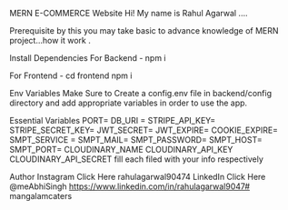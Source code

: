 MERN E-COMMERCE Website
Hi! My name is Rahul Agarwal ....

Prerequisite
by this you may take basic to advance knowledge of MERN project...how it work .

Install Dependencies
For Backend - npm i

For Frontend - cd frontend  npm i

Env Variables
Make Sure to Create a config.env file in backend/config directory and add appropriate variables in order to use the app.

Essential Variables PORT= DB_URI = STRIPE_API_KEY= STRIPE_SECRET_KEY= JWT_SECRET= JWT_EXPIRE= COOKIE_EXPIRE= SMPT_SERVICE = SMPT_MAIL= SMPT_PASSWORD= SMPT_HOST= SMPT_PORT= CLOUDINARY_NAME CLOUDINARY_API_KEY CLOUDINARY_API_SECRET fill each filed with your info respectively

Author
Instagram Click Here rahulagarwal90474  LinkedIn Click Here @meAbhiSingh https://www.linkedin.com/in/rahulagarwal9047#   m a n g a l a m c a t e r s  
 
